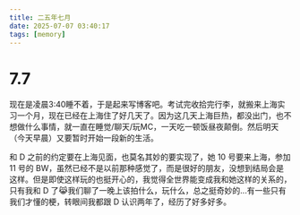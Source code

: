 ```yaml
---
title: 二五年七月
date: 2025-07-07 03:40:17
tags: [memory]
---
```


# 7.7

现在是凌晨3:40睡不着，于是起来写博客吧。考试完收拾完行李，就搬来上海实习一个月，现在已经在上海住了好几天了。因为这几天上海巨热，都没出门，也不想做什么事情，就一直在睡觉/聊天/玩MC，一天吃一顿饭昼夜颠倒。然后明天（今天早晨）又要暂时开始一段新的生活。

和 D 之前的约定要在上海见面，也莫名其妙的要实现了，她 10 号要来上海，参加 11 号的 BW，虽然已经不是以前那种感觉了，而是很好的朋友，没想到结局会是这样。但是即使这样玩的也挺开心的，我觉得全世界能变成我和她这样的关系的，只有我和 D 了😹我们聊了一晚上该拍什么，玩什么，总之挺奇妙的...有一些只有我们才懂的梗，转眼间我都跟 D 认识两年了，经历了好多好多。

